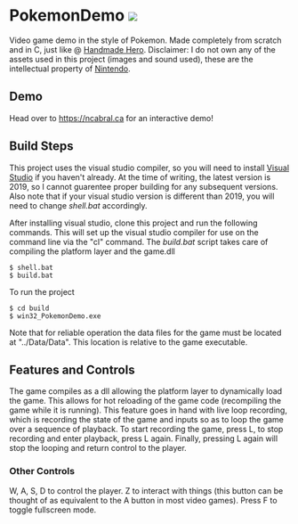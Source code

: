 # PokemonDemo <img src="https://emojis.slackmojis.com/emojis/images/1479080836/1363/eevee.gif?1479080836" />
Video game demo in the style of Pokemon. Made completely from scratch and in C, just like @ <a href="https://handmadehero.org/">Handmade Hero</a>. Disclaimer: I do not own any of the assets used in this project (images and sound used), these are the intellectual property of <a href="https://www.nintendo.com/">Nintendo</a>.

## Demo
Head over to https://ncabral.ca for an interactive demo!

## Build Steps
This project uses the visual studio compiler, so you will need to install <a href="https://visualstudio.microsoft.com/vs/">Visual Studio</a> if you haven't already. At the time of writing, the latest version is 2019, so I cannot guarentee proper building for any subsequent versions. Also note that if your visual studio version is different than 2019, you will need to change *shell.bat* accordingly.   

After installing visual studio, clone this project and run the following commands. This will set up the visual studio compiler for use on the command line via the "cl" command. The *build.bat* script takes care of compiling the platform layer and the game.dll
```
$ shell.bat
$ build.bat
```
To run the project
```
$ cd build
$ win32_PokemonDemo.exe
```
Note that for reliable operation the data files for the game must be located at "../Data/Data". This location is relative to the game executable. 

## Features and Controls
The game compiles as a dll allowing the platform layer to dynamically load the game. This allows for hot reloading of the game code (recompiling the game while it is running). This feature goes in hand with live loop recording, which is recording the state of the game and inputs so as to loop the game over a sequence of playback. To start recording the game, press L, to stop recording and enter playback, press L again. Finally, pressing L again will stop the looping and return control to the player.

### Other Controls
W, A, S, D to control the player. Z to interact with things (this button can be thought of as equivalent to the A button in most video games). Press F to toggle fullscreen mode.  
